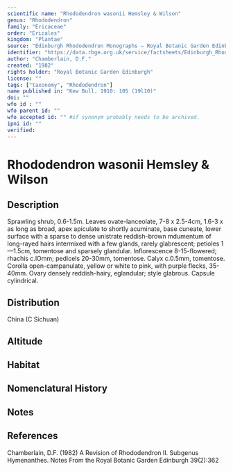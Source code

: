 ```yaml
---
scientific name: "Rhododendron wasonii Hemsley & Wilson"
genus: "Rhododendron"
family: "Ericaceae"
order: "Ericales"
kingdom: "Plantae"
source: "Edinburgh Rhododendron Monographs – Royal Botanic Garden Edinburgh"
identifier: "https://data.rbge.org.uk/service/factsheets/Edinburgh_Rhododendron_Monographs.xhtml"
author: "Chamberlain, D.F."
created: "1982"
rights holder: "Royal Botanic Garden Edinburgh"
license: ""
tags: ["taxonomy", "Rhododendron"]
name published in: "Kew Bull. 1910: 105 (19l10)"
doi: ""
wfo id : ""
wfo parent id: ""
wfo accepted id: "" #if synonym probably needs to be archived.                      
ipni id: ""
verified:
---
```


                       

# Rhododendron wasonii Hemsley & Wilson

## Description
Sprawling shrub, 0.6-1.5m. Leaves ovate-lanceolate, 7-8 x 2.5-4cm, 1.6-3 x as long as broad, apex apiculate to shortly acuminate, base cuneate, lower surface with a sparse to dense unistrate reddish-brown mdumentum of long-rayed hairs intermixed with a few glands, rarely glabrescent; petioles 1 —1.5cm, tomentose and sparsely glandular. Inflorescence 8-15-flowered; rhachis c.lOmm; pedicels 20-30mm, tomentose. Calyx c.0.5mm, tomentose. Corolla open-campanulate, yellow or white to pink, with purple flecks, 35-40mm. Ovary densely reddish-hairy, eglandular; style glabrous. Capsule cylindrical.

## Distribution
China (C Sichuan)

## Altitude


## Habitat


## Nomenclatural History

                       
## Notes


## References

Chamberlain, D.F. (1982) A Revision of Rhododendron II. Subgenus Hymenanthes. Notes From the Royal Botanic Garden Edinburgh 39(2):362
